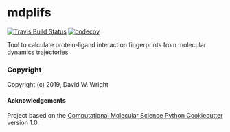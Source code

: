 mdplifs
==============================
[//]: # (Badges)
[![Travis Build Status](https://travis-ci.org/dww100/mdplifs.png)](https://travis-ci.org/dww100/mdplifs)
[![codecov](https://codecov.io/gh/dww100/mdplifs/branch/master/graph/badge.svg)](https://codecov.io/gh/dww100/mdplifs/branch/master)

Tool to calculate protein-ligand interaction fingerprints from molecular dynamics trajectories

### Copyright

Copyright (c) 2019, David W. Wright


#### Acknowledgements
 
Project based on the 
[Computational Molecular Science Python Cookiecutter](https://github.com/molssi/cookiecutter-cms) version 1.0.
